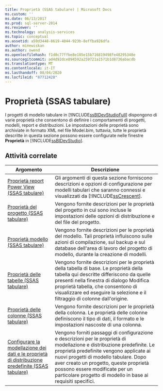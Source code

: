 ```yaml
---
title: Proprietà (SSAS tabulare) | Microsoft Docs
ms.custom: ''
ms.date: 06/13/2017
ms.prod: sql-server-2014
ms.reviewer: ''
ms.technology: analysis-services
ms.topic: conceptual
ms.assetid: a59d3448-8619-4044-923b-8effba926dfa
author: minewiskan
ms.author: owend
ms.openlocfilehash: f1d8c77ffbe8e185e15b716819498fe48295348e
ms.sourcegitcommit: ad4d92dce894592a259721a1571b1d8736abacdb
ms.translationtype: MT
ms.contentlocale: it-IT
ms.lasthandoff: 08/04/2020
ms.locfileid: "87712428"
---
```

# <a name="properties-ssas-tabular"></a>Proprietà (SSAS tabulare)
  I progetti di modello tabulare in [!INCLUDE[ssBIDevStudioFull](../../includes/ssbidevstudiofull-md.md)] dispongono di varie proprietà che consentono di definire i comportamenti di progetti, modelli, report e distribuzioni. Le impostazioni delle proprietà sono archiviate in formato XML nel file Model.bim, tuttavia, tutte le proprietà descritte in questa sezione possono essere configurate nelle finestre **Proprietà** in [!INCLUDE[ssBIDevStudio](../../includes/ssbidevstudio-md.md)].  
  
## <a name="related-tasks"></a>Attività correlate  
  
|Argomento|Descrizione|  
|-----------|-----------------|  
|[Proprietà report Power View &#40;SSAS tabulare&#41;](power-view-reporting-properties-ssas-tabular.md)|Gli argomenti di questa sezione forniscono descrizioni e opzioni di configurazione per modelli tabulari che saranno connessi e visualizzati da [!INCLUDE[ssCrescent](../../includes/sscrescent-md.md)].|  
|[Proprietà del progetto &#40;SSAS tabulare&#41;](project-properties-ssas-tabular.md)|Vengono fornite descrizioni per le proprietà del progetto in cui sono incluse le impostazioni delle opzioni di distribuzione e del file del progetto.|  
|[Proprietà modello &#40;SSAS tabulare&#41;](model-properties-ssas-tabular.md)|Vengono fornite descrizioni per le proprietà del modello. Tali proprietà influiscono sulle azioni di compilazione, sul backup e sul database dell'area di lavoro del progetto di modello, durante la creazione di modelli.|  
|[Proprietà delle tabelle &#40;SSAS tabulare&#41;](table-properties-ssas-tabular.md)|Vengono fornite descrizioni per le proprietà della tabella di base. Le proprietà della tabella qui descritte differiscono da quelle presenti nella finestra di dialogo Modifica proprietà tabella, che consentono di visualizzare ed eseguire la selezione e il filtraggio di colonne dall'origine.|  
|[Proprietà delle colonne &#40;SSAS tabulare&#41;](column-properties-ssas-tabular.md)|Vengono fornite descrizioni per le proprietà della colonna. Le proprietà delle colonne definiscono il tipo di dati, il formato e le impostazioni nascoste di una colonna.|  
|[Configurare la modellazione dei dati e le proprietà di distribuzione predefinite &#40;SSAS tabulare&#41;](configure-default-data-modeling-and-deployment-properties-ssas-tabular.md)|Vengono forniti passaggi di configurazione e descrizioni per le proprietà di modellazione e distribuzione predefinite. Le proprietà predefinite vengono applicate ai nuovi progetti di modello tabulare. Dopo aver creato un progetto, queste proprietà possono essere modificate per un particolare progetto di modello in base ai requisiti specifici.|  
  
  
